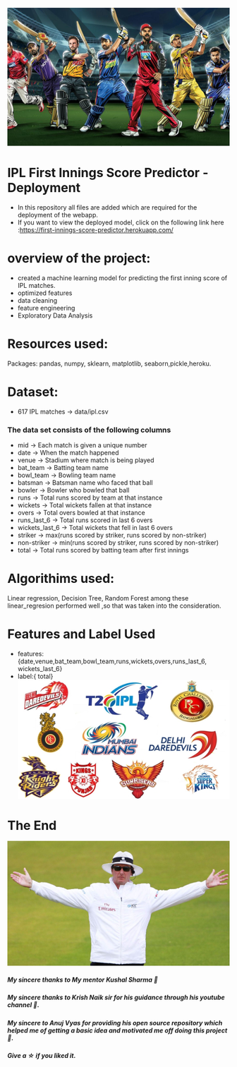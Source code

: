 ![ ](readme_images/ipl_@.jpg)
# IPL First Innings Score Predictor - Deployment
* In this repository all files are added which are required for the deployment of the webapp.
* If you want to view the deployed model, click on the following link here :https://first-innings-score-predictor.herokuapp.com/
# overview of the project:
* created a machine learning model for predicting the first inning score of IPL matches.
* optimized features
* data cleaning 
* feature engineering
* Exploratory Data Analysis
# Resources used:
Packages: pandas, numpy, sklearn, matplotlib, seaborn,pickle,heroku.
# Dataset:
* 617 IPL matches -> data/ipl.csv
### The data set consists of the following columns
* mid -> Each match is given a unique number
* date -> When the match happened
* venue -> Stadium where match is being played
* bat_team -> Batting team name
* bowl_team -> Bowling team name
* batsman -> Batsman name who faced that ball
* bowler -> Bowler who bowled that ball
* runs -> Total runs scored by team at that instance
* wickets -> Total wickets fallen at that instance
* overs -> Total overs bowled at that instance
* runs_last_6 -> Total runs scored in last 6 overs
* wickets_last_6 -> Total wickets that fell in last 6 overs
* striker -> max(runs scored by striker, runs scored by non-striker)
* non-striker -> min(runs scored by striker, runs scored by non-striker)
* total -> Total runs scored by batting team after first innings

# Algorithims used:
Linear regression, Decision Tree, Random Forest
among these linear_regresion performed well ,so that was taken into the consideration.

#  Features and Label Used
* features:{date,venue,bat_team,bowl_team,runs,wickets,overs,runs_last_6, wickets_last_6}
* label:{ total}
![ ](readme_images/Webp.net-resizeimage.jpg)



# The End
![ ](readme_images/Empire.jpg)


##### My sincere thanks to My mentor Kushal Sharma 🙌
##### My sincere thanks to Krish Naik sir for his guidance through his youtube channel 🙌.
##### My sincere to Anuj Vyas for providing his open source repository which helped me of getting a basic idea and motivated me off doing  this project🙌. 
##### Give a ☆ if you liked it.






